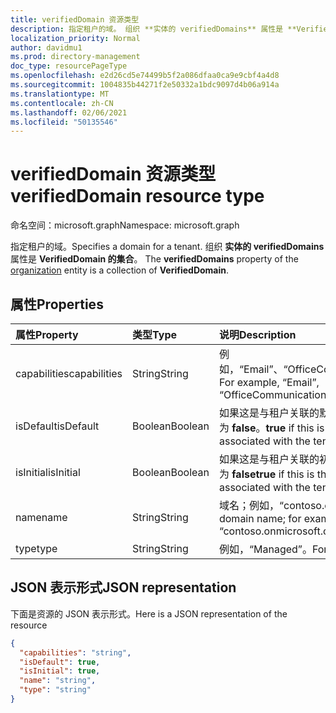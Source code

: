```yaml
---
title: verifiedDomain 资源类型
description: 指定租户的域。 组织 **实体的 verifiedDomains** 属性是 **VerifiedDomain 的集合**。
localization_priority: Normal
author: davidmu1
ms.prod: directory-management
doc_type: resourcePageType
ms.openlocfilehash: e2d26cd5e74499b5f2a086dfaa0ca9e9cbf4a4d8
ms.sourcegitcommit: 1004835b44271f2e50332a1bdc9097d4b06a914a
ms.translationtype: MT
ms.contentlocale: zh-CN
ms.lasthandoff: 02/06/2021
ms.locfileid: "50135546"
---
```

# <a name="verifieddomain-resource-type"></a><span data-ttu-id="9e9c5-104">verifiedDomain 资源类型</span><span class="sxs-lookup"><span data-stu-id="9e9c5-104">verifiedDomain resource type</span></span>

<span data-ttu-id="9e9c5-105">命名空间：microsoft.graph</span><span class="sxs-lookup"><span data-stu-id="9e9c5-105">Namespace: microsoft.graph</span></span>

<span data-ttu-id="9e9c5-106">指定租户的域。</span><span class="sxs-lookup"><span data-stu-id="9e9c5-106">Specifies a domain for a tenant.</span></span> <span data-ttu-id="9e9c5-107">组织 **实体的 verifiedDomains** 属性是 **VerifiedDomain 的集合**。 [](organization.md)</span><span class="sxs-lookup"><span data-stu-id="9e9c5-107">The **verifiedDomains** property of the [organization](organization.md) entity is a collection of **VerifiedDomain**.</span></span>


## <a name="properties"></a><span data-ttu-id="9e9c5-108">属性</span><span class="sxs-lookup"><span data-stu-id="9e9c5-108">Properties</span></span>
| <span data-ttu-id="9e9c5-109">属性</span><span class="sxs-lookup"><span data-stu-id="9e9c5-109">Property</span></span>     | <span data-ttu-id="9e9c5-110">类型</span><span class="sxs-lookup"><span data-stu-id="9e9c5-110">Type</span></span>   |<span data-ttu-id="9e9c5-111">说明</span><span class="sxs-lookup"><span data-stu-id="9e9c5-111">Description</span></span>|
|:---------------|:--------|:----------|
|<span data-ttu-id="9e9c5-112">capabilities</span><span class="sxs-lookup"><span data-stu-id="9e9c5-112">capabilities</span></span>|<span data-ttu-id="9e9c5-113">String</span><span class="sxs-lookup"><span data-stu-id="9e9c5-113">String</span></span>|<span data-ttu-id="9e9c5-114">例如，“Email”、“OfficeCommunicationsOnline”。</span><span class="sxs-lookup"><span data-stu-id="9e9c5-114">For example, “Email”, “OfficeCommunicationsOnline”.</span></span>|
|<span data-ttu-id="9e9c5-115">isDefault</span><span class="sxs-lookup"><span data-stu-id="9e9c5-115">isDefault</span></span>|<span data-ttu-id="9e9c5-116">Boolean</span><span class="sxs-lookup"><span data-stu-id="9e9c5-116">Boolean</span></span>|                <span data-ttu-id="9e9c5-117">如果这是与租户关联的默认域，则为 **true**；否则为 **false**。</span><span class="sxs-lookup"><span data-stu-id="9e9c5-117">**true** if this is the default domain associated with the tenant; otherwise, **false**.</span></span>            |
|<span data-ttu-id="9e9c5-118">isInitial</span><span class="sxs-lookup"><span data-stu-id="9e9c5-118">isInitial</span></span>|<span data-ttu-id="9e9c5-119">Boolean</span><span class="sxs-lookup"><span data-stu-id="9e9c5-119">Boolean</span></span>|<span data-ttu-id="9e9c5-120">如果这是与租户关联的初始域，则为 **true**；否则为 **false**</span><span class="sxs-lookup"><span data-stu-id="9e9c5-120">**true** if this is the initial domain associated with the tenant; otherwise, **false**</span></span>|
|<span data-ttu-id="9e9c5-121">name</span><span class="sxs-lookup"><span data-stu-id="9e9c5-121">name</span></span>|<span data-ttu-id="9e9c5-122">String</span><span class="sxs-lookup"><span data-stu-id="9e9c5-122">String</span></span>|<span data-ttu-id="9e9c5-123">域名；例如，“contoso.onmicrosoft.com”</span><span class="sxs-lookup"><span data-stu-id="9e9c5-123">The domain name; for example, “contoso.onmicrosoft.com”</span></span>|
|<span data-ttu-id="9e9c5-124">type</span><span class="sxs-lookup"><span data-stu-id="9e9c5-124">type</span></span>|<span data-ttu-id="9e9c5-125">String</span><span class="sxs-lookup"><span data-stu-id="9e9c5-125">String</span></span>|<span data-ttu-id="9e9c5-126">例如，“Managed”。</span><span class="sxs-lookup"><span data-stu-id="9e9c5-126">For example, “Managed”.</span></span>|

## <a name="json-representation"></a><span data-ttu-id="9e9c5-127">JSON 表示形式</span><span class="sxs-lookup"><span data-stu-id="9e9c5-127">JSON representation</span></span>

<span data-ttu-id="9e9c5-128">下面是资源的 JSON 表示形式。</span><span class="sxs-lookup"><span data-stu-id="9e9c5-128">Here is a JSON representation of the resource</span></span>

<!-- {
  "blockType": "resource",
  "optionalProperties": [

  ],
  "@odata.type": "microsoft.graph.verifiedDomain"
}-->

```json
{
  "capabilities": "string",
  "isDefault": true,
  "isInitial": true,
  "name": "string",
  "type": "string"
}

```

<!-- uuid: 8fcb5dbc-d5aa-4681-8e31-b001d5168d79
2015-10-25 14:57:30 UTC -->
<!-- {
  "type": "#page.annotation",
  "description": "verifiedDomain resource",
  "keywords": "",
  "section": "documentation",
  "tocPath": ""
}-->

